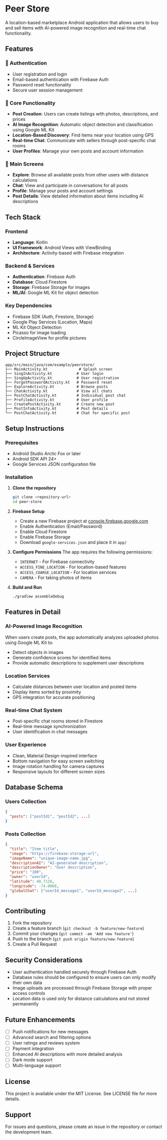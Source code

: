 # Peer Store

A location-based marketplace Android application that allows users to buy and sell items with AI-powered image recognition and real-time chat functionality.

## Features

### 🔐 Authentication
- User registration and login
- Email-based authentication with Firebase Auth
- Password reset functionality
- Secure user session management

### 📱 Core Functionality
- **Post Creation**: Users can create listings with photos, descriptions, and prices
- **AI Image Recognition**: Automatic object detection and classification using Google ML Kit
- **Location-Based Discovery**: Find items near your location using GPS
- **Real-time Chat**: Communicate with sellers through post-specific chat rooms
- **User Profiles**: Manage your own posts and account information

### 🎯 Main Screens
- **Explore**: Browse all available posts from other users with distance calculations
- **Chat**: View and participate in conversations for all posts
- **Profile**: Manage your posts and account settings
- **Post Details**: View detailed information about items including AI descriptions

## Tech Stack

### Frontend
- **Language**: Kotlin
- **UI Framework**: Android Views with ViewBinding
- **Architecture**: Activity-based with Firebase integration

### Backend & Services
- **Authentication**: Firebase Auth
- **Database**: Cloud Firestore
- **Storage**: Firebase Storage for images
- **ML/AI**: Google ML Kit for object detection

### Key Dependencies
- Firebase SDK (Auth, Firestore, Storage)
- Google Play Services (Location, Maps)
- ML Kit Object Detection
- Picasso for image loading
- CircleImageView for profile pictures

## Project Structure

```
app/src/main/java/com/example/peerstore/
├── MainActivity.kt              # Splash screen
├── SingInActivity.kt           # User login
├── SingUpActivity.kt           # User registration  
├── ForgotPasswordActivity.kt   # Password reset
├── ExploreActivity.kt          # Browse posts
├── ChatActivity.kt             # View all chats
├── PostChatActivity.kt         # Individual post chat
├── ProfileActivity.kt          # User profile
├── CreatePostActivity.kt       # Create new post
├── PostInfoActivity.kt         # Post details
└── PostChatActivity.kt         # Chat for specific post
```

## Setup Instructions

### Prerequisites
- Android Studio Arctic Fox or later
- Android SDK API 24+ 
- Google Services JSON configuration file

### Installation

1. **Clone the repository**
   ```bash
   git clone <repository-url>
   cd peer-store
   ```

2. **Firebase Setup**
   - Create a new Firebase project at [console.firebase.google.com](https://console.firebase.google.com)
   - Enable Authentication (Email/Password)
   - Enable Cloud Firestore
   - Enable Firebase Storage
   - Download `google-services.json` and place it in `app/`

3. **Configure Permissions**
   The app requires the following permissions:
   - `INTERNET` - For Firebase connectivity
   - `ACCESS_FINE_LOCATION` - For location-based features
   - `ACCESS_COARSE_LOCATION` - For location services
   - `CAMERA` - For taking photos of items

4. **Build and Run**
   ```bash
   ./gradlew assembleDebug
   ```

## Features in Detail

### AI-Powered Image Recognition
When users create posts, the app automatically analyzes uploaded photos using Google ML Kit to:
- Detect objects in images
- Generate confidence scores for identified items
- Provide automatic descriptions to supplement user descriptions

### Location Services
- Calculate distances between user location and posted items
- Display items sorted by proximity
- GPS integration for accurate positioning

### Real-time Chat System
- Post-specific chat rooms stored in Firestore
- Real-time message synchronization
- User identification in chat messages

### User Experience
- Clean, Material Design-inspired interface
- Bottom navigation for easy screen switching
- Image rotation handling for camera captures
- Responsive layouts for different screen sizes

## Database Schema

### Users Collection
```json
{
  "posts": ["postId1", "postId2", ...]
}
```

### Posts Collection
```json
{
  "title": "Item title",
  "image": "https://firebase-storage-url",
  "imageName": "unique-image-name.jpg", 
  "descriptionAI": "AI-generated description",
  "descriptionOwner": "User description",
  "price": "100",
  "owner": "userId",
  "latitude": 40.7128,
  "longitude": -74.0060,
  "globalChat": ["userId_message1", "userId_message2", ...]
}
```

## Contributing

1. Fork the repository
2. Create a feature branch (`git checkout -b feature/new-feature`)
3. Commit your changes (`git commit -am 'Add new feature'`)
4. Push to the branch (`git push origin feature/new-feature`)
5. Create a Pull Request

## Security Considerations

- User authentication handled securely through Firebase Auth
- Database rules should be configured to ensure users can only modify their own data
- Image uploads are processed through Firebase Storage with proper access controls
- Location data is used only for distance calculations and not stored permanently

## Future Enhancements

- [ ] Push notifications for new messages
- [ ] Advanced search and filtering options
- [ ] User ratings and reviews system
- [ ] Payment integration
- [ ] Enhanced AI descriptions with more detailed analysis
- [ ] Dark mode support
- [ ] Multi-language support

## License

This project is available under the MIT License. See LICENSE file for more details.

## Support

For issues and questions, please create an issue in the repository or contact the development team.
